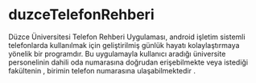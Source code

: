 # duzceTelefonRehberi
Düzce Üniversitesi Telefon Rehberi Uygulaması, android işletim sistemli telefonlarda kullanılmak için geliştirilmiş günlük hayatı kolaylaştırmaya yönelik bir programdır. Bu uygulamayla kullanıcı aradığı üniversite personelinin dahili oda numarasına doğrudan erişebilmekte veya istediği fakültenin , birimin telefon numarasına ulaşabilmektedir .  
